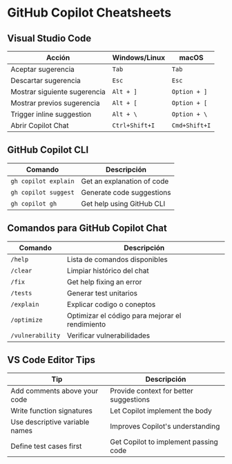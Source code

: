 # GitHub Copilot Cheatsheets

## Visual Studio Code

| Acción | Windows/Linux | macOS |
|--------|---------------|-------|
| Aceptar sugerencia | `Tab` | `Tab` |
| Descartar sugerencia | `Esc` | `Esc` |
| Mostrar siguiente sugerencia | `Alt + ]` | `Option + ]` |
| Mostrar previos sugerencia | `Alt + [` | `Option + [` |
| Trigger inline suggestion | `Alt + \` | `Option + \` |
| Abrir Copilot Chat | `Ctrl+Shift+I` | `Cmd+Shift+I` |

## GitHub Copilot CLI

| Comando | Descripción |
|---------|-------------|
| `gh copilot explain` | Get an explanation of code |
| `gh copilot suggest` | Generate code suggestions |
| `gh copilot gh` | Get help using GitHub CLI |

## Comandos para GitHub Copilot Chat

| Comando | Descripción |
|---------|-------------|
| `/help` | Lista de comandos disponibles |
| `/clear` | Limpiar histórico del chat |
| `/fix` | Get help fixing an error |
| `/tests` | Generar test unitarios |
| `/explain` | Explicar codigo o coneptos |
| `/optimize` | Optimizar el código para mejorar el rendimiento |
| `/vulnerability` | Verificar vulnerabilidades |

## VS Code Editor Tips

| Tip | Descripción |
|-----|-------------|
| Add comments above your code | Provide context for better suggestions |
| Write function signatures | Let Copilot implement the body |
| Use descriptive variable names | Improves Copilot's understanding |
| Define test cases first | Get Copilot to implement passing code |
